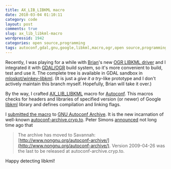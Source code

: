 ```yaml
---
title: AX_LIB_LIBKML macro
date: 2010-03-04 01:10:11
category: code
layout: post
comments: true
slug: ax_lib_libkml-macro
wordpressid: 1942
categories: open source,programming
tags: autoconf,gdal,gnu,google,libkml,macro,ogr,open source,programming,project
---
```


Recently, I was playing for a while with [Brian](http://lists.osgeo.org/pipermail/gdal-dev/2010-February/023718.html)'s new [OGR LIBKML driver](http://winkey.org/svn/libkml/) and I integrated it with [GDAL/OGR](http://www.gdal.org/ogr/) build system, so it's more convenient to build, test and use it. The complete tree is available in GDAL sandbox in [mloskot/winkey-libkml](https://svn.osgeo.org/gdal/sandbox/mloskot/winkey-libkml/). (It is just a _give it a try_-like prototype and I don't actively maintain this branch myself. Hopefully, Brian will take it over.)


By the way, I crafted [AX_LIB_LIBKML](http://github.com/mloskot/workshop/blob/master/autotools/macros/ax_lib_libkml.m4) macro for [Autoconf](http://www.gnu.org/software/autoconf/). This macros checks for headers and libraries of specified version (or newer) of Google [libkml](http://code.google.com/p/libkml/) library and defines compilation and linking flags.


I [submitted the macro](http://savannah.gnu.org/patch/index.php?7109) to [GNU Autoconf Archive](http://www.gnu.org/software/autoconf-archive/). It is the new incarnation of well-known [autoconf-archive.cryp.to](http://autoconf-archive.cryp.to). Peter Simons [announced](http://lists.gnu.org/archive/html/autoconf-archive-maintainers/2009-12/msg00000.html) not long time ago that


> The archive has moved to Savannah: [http://www.nongnu.org/autoconf-archive/](http://www.nongnu.org/autoconf-archive/).
> Version 2009-04-26 was the last to be released at autoconf-archive.cryp.to.


Happy detecting libkml!
